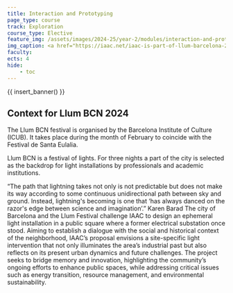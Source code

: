 ```yaml
---
title: Interaction and Prototyping
page_type: course
track: Exploration
course_type: Elective
feature_img: /assets/images/2024-25/year-2/modules/interaction-and-prototyping.jpeg
img_caption: <a href="https://iaac.net/iaac-is-part-of-llum-barcelona-2023/">IAAC LLUM Installation, 2023</a>
faculty:
ects: 4
hide:
    - toc
---
```


{{ insert_banner() }}

## Context for Llum BCN 2024

The Llum BCN festival is organised by the Barcelona Institute of Culture (ICUB). It  takes place during the month of February to coincide with the Festival de Santa Eulalia.

Llum BCN is a festival of lights. For three nights a part of the city is selected as the backdrop for light installations by professionals and academic institutions.

“The path that lightning takes not only is not predictable but does not make its way according to some continuous unidirectional path between sky and ground. Instead, lightning's becoming is one that ‘has always danced on the razor's edge between science and imagination’.” Karen Barad The city of Barcelona and the Llum Festival challenge IAAC to design an ephemeral light installation in a public square where a former electrical substation once stood. Aiming to establish a dialogue with the social and historical context of the neighborhood, IAAC’s proposal envisions a site-specific light intervention that not only illuminates the area’s industrial past but also reflects on its present urban dynamics and future challenges. The project seeks to bridge memory and innovation, highlighting the community’s ongoing efforts to enhance public spaces, while addressing critical issues such as energy transition, resource management, and environmental sustainability. 
